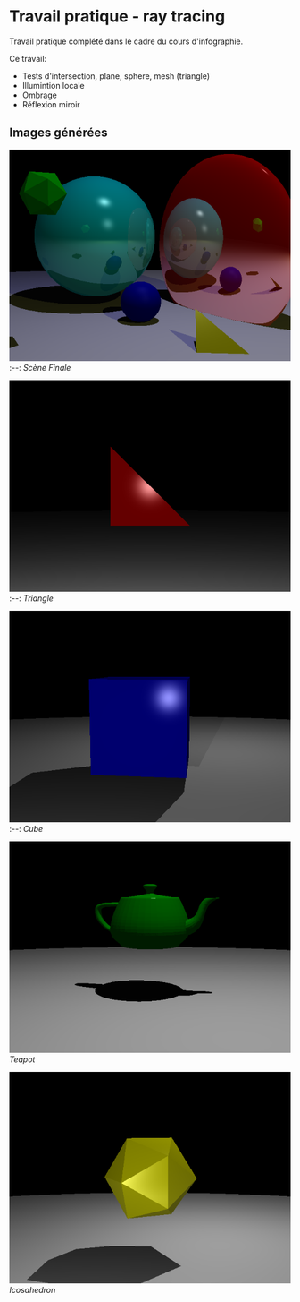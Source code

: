 # Travail pratique - ray tracing
Travail pratique complété dans le cadre du cours d'infographie.

Ce travail:
* Tests d'intersection, plane, sphere, mesh (triangle)
* Illumintion locale
* Ombrage
* Réflexion miroir

## Images générées
![](scenes/basic_output.bmp)
:--:
*Scène Finale*

![](scenes/triangle_output.bmp)
:--:
*Triangle*

![](scenes/cube_output.bmp)
:--:
*Cube*

![](scenes/teapot_output.bmp)
*Teapot*

![](scenes/icosahedron_output.bmp)
*Icosahedron*

